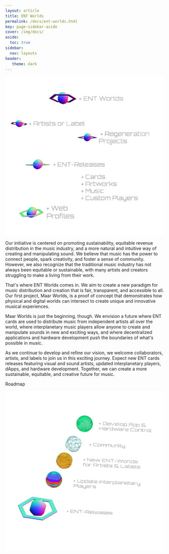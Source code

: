 ```yaml
---
layout: article
title: ENT Worlds
permalink: /docs/ent-worlds.html
key: page-sidebar-aside
cover: /img/docs/
aside:
  toc: true
sidebar:
  nav: layouts
header:
   theme: dark
---
```


![Image](/img/docs/ent-worlds/02-ent-world-diagram.png "ENT Space")

Our initiative is centered on promoting sustainability, equitable revenue distribution in the music industry, and a more natural and intuitive way of creating and manipulating sound. We believe that music has the power to connect people, spark creativity, and foster a sense of community. However, we also recognize that the traditional music industry has not always been equitable or sustainable, with many artists and creators struggling to make a living from their work.

That's where ENT Worlds comes in. We aim to create a new paradigm for music distribution and creation that is fair, transparent, and accessible to all. Our first project, Maar Worlds, is a proof of concept that demonstrates how physical and digital worlds can intersect to create unique and innovative musical experiences.

Maar Worlds is just the beginning, though. We envision a future where ENT cards are used to distribute music from independent artists all over the world, where interplanetary music players allow anyone to create and manipulate sounds in new and exciting ways, and where decentralized applications and hardware development push the boundaries of what's possible in music.

As we continue to develop and refine our vision, we welcome collaborators, artists, and labels to join us in this exciting journey. Expect new ENT cards releases featuring visual and sound artists, updated interplanetary players, dApps, and hardware development. Together, we can create a more sustainable, equitable, and creative future for music.

Roadmap 

![Image](/img/docs/ent-space/01_ent-space.png "ENT Space")

